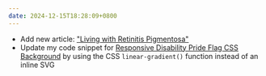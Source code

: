 ```yaml
---
date: 2024-12-15T18:28:09+0800
---
```


* Add new article: ["Living with Retinitis Pigmentosa"](/articles/living-with-retinitis-pigmentosa)
* Update my code snippet for [Responsive Disability Pride Flag CSS Background](/projects/snippets/disability-pride-flag-background) by using the CSS `linear-gradient()` function instead of an inline SVG